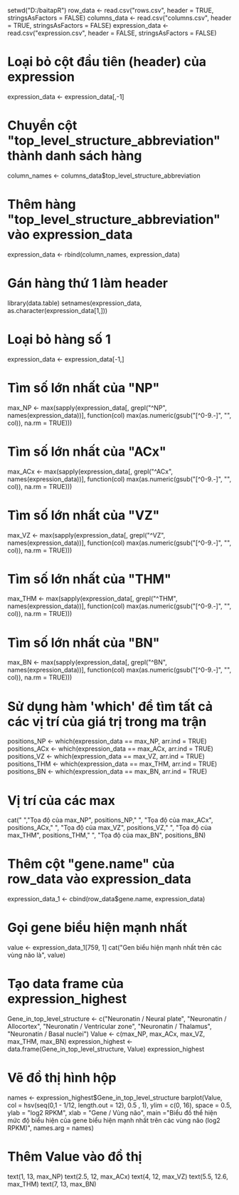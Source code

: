 setwd("D:/baitapR")
row_data <- read.csv("rows.csv", header = TRUE, stringsAsFactors = FALSE)
columns_data <- read.csv("columns.csv", header = TRUE, stringsAsFactors = FALSE)
expression_data <- read.csv("expression.csv", header = FALSE, stringsAsFactors = FALSE)

# Loại bỏ cột đầu tiên (header) của expression
expression_data <- expression_data[,-1]

# Chuyển cột "top_level_structure_abbreviation" thành danh sách hàng
column_names <- columns_data$top_level_structure_abbreviation

# Thêm hàng "top_level_structure_abbreviation" vào expression_data
expression_data <- rbind(column_names, expression_data)

# Gán hàng thứ 1 làm header
library(data.table)
setnames(expression_data, as.character(expression_data[1,]))

# Loại bỏ hàng số 1
expression_data <- expression_data[-1,]

# Tìm số lớn nhất của "NP"
max_NP <- max(sapply(expression_data[, grepl("^NP", names(expression_data))], function(col) max(as.numeric(gsub("[^0-9.-]", "", col)), na.rm = TRUE)))
# Tìm số lớn nhất của "ACx"
max_ACx <- max(sapply(expression_data[, grepl("^ACx", names(expression_data))], function(col) max(as.numeric(gsub("[^0-9.-]", "", col)), na.rm = TRUE)))
# Tìm số lớn nhất của "VZ"
max_VZ <- max(sapply(expression_data[, grepl("^VZ", names(expression_data))], function(col) max(as.numeric(gsub("[^0-9.-]", "", col)), na.rm = TRUE)))
# Tìm số lớn nhất của "THM"
max_THM <- max(sapply(expression_data[, grepl("^THM", names(expression_data))], function(col) max(as.numeric(gsub("[^0-9.-]", "", col)), na.rm = TRUE)))
# Tìm số lớn nhất của "BN"
max_BN <- max(sapply(expression_data[, grepl("^BN", names(expression_data))], function(col) max(as.numeric(gsub("[^0-9.-]", "", col)), na.rm = TRUE)))


# Sử dụng hàm 'which' để tìm tất cả các vị trí của giá trị trong ma trận
positions_NP <- which(expression_data == max_NP, arr.ind = TRUE)
positions_ACx <- which(expression_data == max_ACx, arr.ind = TRUE)
positions_VZ <- which(expression_data == max_VZ, arr.ind = TRUE)
positions_THM <- which(expression_data == max_THM, arr.ind = TRUE)
positions_BN <- which(expression_data == max_BN, arr.ind = TRUE)


# Vị trí của các max
cat("    ","Tọa độ của max_NP", positions_NP,"
    ",
"Tọa độ của max_ACx", positions_ACx,"
    ",
"Tọa độ của max_VZ", positions_VZ,"
    ",
"Tọa độ của max_THM", positions_THM,"
    ",
"Tọa độ của max_BN", positions_BN)


# Thêm cột "gene.name" của row_data vào expression_data
expression_data_1 <- cbind(row_data$gene.name, expression_data)

# Gọi gene biểu hiện mạnh nhất
value <- expression_data_1[759, 1]
cat("Gen biểu hiện mạnh nhất trên các vùng não là", value)

# Tạo data frame của expression_highest
Gene_in_top_level_structure <- c("Neuronatin / Neural plate", "Neuronatin / Allocortex", "Neuronatin / Ventricular zone", "Neuronatin / Thalamus", "Neuronatin / Basal nuclei")
Value <- c(max_NP, max_ACx, max_VZ, max_THM, max_BN)
expression_highest <- data.frame(Gene_in_top_level_structure, Value)
expression_highest

# Vẽ đồ thị hình hộp
names <- expression_highest$Gene_in_top_level_structure
barplot(Value, 
col = hsv(seq(0,1 - 1/12, length.out = 12), 0.5 , 1),
ylim = c(0, 16), space = 0.5,
ylab = "log2 RPKM", xlab = "Gene / Vùng não", main ="Biểu đồ thể hiện mức độ biểu hiện của gene biểu hiện mạnh nhất trên các vùng não (log2 RPKM)", names.arg = names)

# Thêm Value vào đồ thị
text(1, 13, max_NP)
text(2.5, 12, max_ACx)
text(4, 12, max_VZ)
text(5.5, 12.6, max_THM)
text(7, 13, max_BN)


